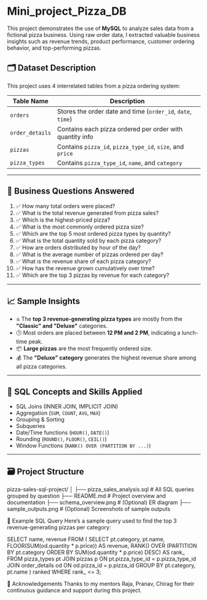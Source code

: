 # Mini_project_Pizza_DB
 This project demonstrates the use of **MySQL** to analyze sales data from a fictional pizza business. Using raw order data, I extracted valuable business insights such as revenue trends, product performance, customer ordering behavior, and top-performing pizzas. 
## 🗂️ Dataset Description

This project uses 4 interrelated tables from a pizza ordering system:

| Table Name      | Description                                                |
|-----------------|------------------------------------------------------------|
| `orders`        | Stores the order date and time (`order_id`, `date`, `time`)|
| `order_details` | Contains each pizza ordered per order with quantity info   |
| `pizzas`        | Contains `pizza_id`, `pizza_type_id`, `size`, and `price`  |
| `pizza_types`   | Contains `pizza_type_id`, `name`, and `category`           |

---

## 🎯 Business Questions Answered

1. ✅ How many total orders were placed?
2. ✅ What is the total revenue generated from pizza sales?
3. ✅ Which is the highest-priced pizza?
4. ✅ What is the most commonly ordered pizza size?
5. ✅ Which are the top 5 most ordered pizza types by quantity?
6. ✅ What is the total quantity sold by each pizza category?
7. ✅ How are orders distributed by hour of the day?
8. ✅ What is the average number of pizzas ordered per day?
9. ✅ What is the revenue share of each pizza category?
10. ✅ How has the revenue grown cumulatively over time?
11. ✅ Which are the top 3 pizzas by revenue for each category?

---

## 📈 Sample Insights

- 🔝 The **top 3 revenue-generating pizza types** are mostly from the **"Classic" and "Deluxe"** categories.
- 🕒 Most orders are placed between **12 PM and 2 PM**, indicating a lunch-time peak.
- 📦 **Large pizzas** are the most frequently ordered size.
- 💰 The **"Deluxe" category** generates the highest revenue share among all pizza categories.

---

## 🧠 SQL Concepts and Skills Applied

- SQL Joins (INNER JOIN, IMPLICIT JOIN)
- Aggregation (`SUM`, `COUNT`, `AVG`, `MAX`)
- Grouping & Sorting
- Subqueries
- Date/Time functions (`HOUR()`, `DATE()`)
- Rounding (`ROUND()`, `FLOOR()`, `CEIL()`)
- Window Functions (`RANK() OVER (PARTITION BY ...)`)

---

## 🗃️ Project Structure

pizza-sales-sql-project/
│
├── pizza_sales_analysis.sql       # All SQL queries grouped by question
├── README.md                      # Project overview and documentation
├── schema_overview.png            # (Optional) ER diagram
├── sample_outputs.png             # (Optional) Screenshots of sample outputs


🧾 Example SQL Query
Here’s a sample query used to find the top 3 revenue-generating pizzas per category:

SELECT name, revenue
FROM (
    SELECT pt.category, pt.name,
           FLOOR(SUM(od.quantity * p.price)) AS revenue,
           RANK() OVER (PARTITION BY pt.category ORDER BY SUM(od.quantity * p.price) DESC) AS rank_
    FROM pizza_types pt
    JOIN pizzas p ON pt.pizza_type_id = p.pizza_type_id
    JOIN order_details od ON od.pizza_id = p.pizza_id
    GROUP BY pt.category, pt.name
) ranked
WHERE rank_ <= 3;

🙌 Acknowledgements
Thanks to my mentors Raja, Pranav, Chirag for their continuous guidance and support during this project.
